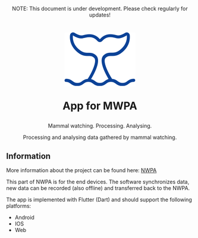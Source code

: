 <p align="center">NOTE: This document is under development. Please check regularly for updates!</p>

<h1 align="center">

![MWPA](doc/public/whale-ico.png)

App for MWPA

</h1>

<p align="center">Mammal watching. Processing. Analysing.</p>
<p align="center">Processing and analysing data gathered by mammal watching.</p>

## Information

More information about the project can be found here: [NWPA](https://github.com/M-E-E-R-e-V/mwpa)

This part of NWPA is for the end devices. The software synchronizes data, new data can be recorded (also offline) and transferred back to the NWPA.



The app is implemented with Flutter (Dart) and should support the following platforms:

* Android
* IOS
* Web